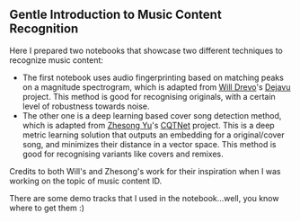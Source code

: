 ## Gentle Introduction to Music Content Recognition

Here I prepared two notebooks that showcase two different techniques to recognize music content:
- The first notebook uses audio fingerprinting based on matching peaks on a magnitude spectrogram, which is adapted from [Will Drevo](https://github.com/worldveil)'s [Dejavu](https://github.com/worldveil/dejavu) project. This method is good for recognising originals, with a certain level of robustness towards noise.
- The other one is a deep learning based cover song detection method, which is adapted from [Zhesong Yu](https://github.com/yzspku)'s [CQTNet](https://github.com/yzspku/CQTNet) project. This is a deep metric learning solution that outputs an embedding for a original/cover song, and minimizes their distance in a vector space. This method is good for recognising variants like covers and remixes.

Credits to both Will's and Zhesong's work for their inspiration when I was working on the topic of music content ID.

There are some demo tracks that I used in the notebook...well, you know where to get them :)
